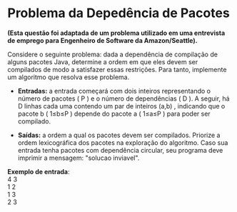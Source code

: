 # Problema da Depedência de Pacotes

**(Esta questão foi adaptada de um problema utilizado em uma entrevista de emprego para Engenheiro de Software da Amazon/Seattle).**

Considere o seguinte problema: dada a dependência de compilação de alguns pacotes Java, determine a ordem em que eles devem ser compilados de modo a satisfazer essas restrições. Para tanto, implemente um algoritmo que resolva esse problema.

- **Entradas:** a entrada começará com dois inteiros representando o número de pacotes ( P ) e o número de dependências ( D ). A seguir, há  D  linhas cada uma contendo um par de inteiros  (a,b) , indicando que o pacote  b  ( 1≤b≤P ) depende do pacote a ( 1≤a≤P ) para poder ser compilado.

- **Saídas:** a ordem a qual os pacotes devem ser compilados. Priorize a ordem lexicográfica dos pacotes na exploração do algoritmo. Caso sua entrada tenha pacotes com dependência circular, seu programa deve imprimir a mensagem: "solucao inviavel".

**Exemplo de entrada**:  
4 3  
1 2  
1 3  
2 3  
